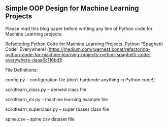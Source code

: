 ## Simple OOP Design for Machine Learning Projects
Please read this blog paper before writting any line of Python code for Machine Learning projects:

Refactoring Python Code for Machine Learning Projects. Python “Spaghetti Code” Everywhere! (https://medium.com/@ernest.bonat/refactoring-python-code-for-machine-learning-projects-python-spaghetti-code-everywhere-daaa6c116bd1)

File Definitions:

config.py – configuration file (don’t hardcode anything in Python code!)

scikitlearn_class.py – derived class file

scikitlearn_ml.py – machine learning example file

scikitlearn_superclass.py – super (base) class file

spine.csv – spine csv dataset file 




